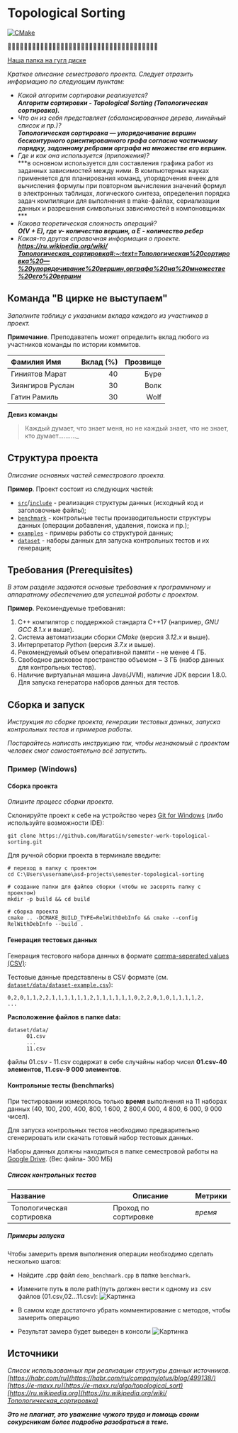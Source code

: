 # Topological Sorting
[![CMake](https://github.com/MaratGin/semester-work-topological-sorting/actions/workflows/cmake.yml/badge.svg)](https://github.com/MaratGin/semester-work-topological-sorting/actions/workflows/cmake.yml)



🐺🐺🐺🐺🐺🐺🐺🐺🐺🐺🐺🐺🐺🐺🐺🐺🐺🐺🐺🐺🐺🐺🐺🐺🐺🐺🐺🐺🐺🐺🐺🐺🐺🐺🐺🐺🐺

[Наша папка на гугл диске](https://drive.google.com/drive/folders/1sHAlPq_tZUuv0cQ1u_QsZKdvk7i4IR5r)


_Краткое описание семестрового проекта. Следует отразить информацию по следующим пунктам:_

- _Какой алгоритм сортировки реализуется?_
<br/>***Алгоритм сортировки - Topological Sorting (Топологическая сортировка).***
- _Что он из себя представляет (сбалансированное дерево, линейный список и пр.)?_
<br/>***Топологическая сортировка — упорядочивание вершин бесконтурного ориентированного графа согласно частичному порядку, заданному ребрами орграфа на множестве его вершин.***
- _Где и как она используется (приложения)?_
<br/>***в основном используется для составления графика работ из заданных зависимостей между ними. В компьютерных науках применяется для планирования команд, упорядочения ячеек для вычисления формулы при повторном вычислении значений формул в электронных таблицах, логического синтеза, определения порядка задач компиляции для выполнения в make-файлах, сериализации данных и разрешения символьных зависимостей в компоновщиках ***
- _Какова теоретическая сложность операций?_
<br/>***O(V + E), где v- количество вершин, а E - количество ребер***
- _Какая-то другая справочная информация о проекте._
***https://ru.wikipedia.org/wiki/Топологическая_сортировка#:~:text=Топологическая%20сортировка%20—%20упорядочивание%20вершин,орграфа%20на%20множестве%20его%20вершин***
## Команда "В цирке не выступаем"

_Заполните таблицу с указанием вклада каждого из участников в проект._

**Примечание**. Преподаватель может определить вклад любого из участников команды по истории коммитов.

| Фамилия Имя        | Вклад (%) | Прозвище              |
| :---               |   ---:    |  ---:                 |
| Гиниятов Марат     | 40        |  Бүре                 |
| Зиянгиров Руслан   | 30        |  Волк                 |
| Гатин Рамиль       | 30        |  Wolf                 |

**Девиз команды**
> Каждый думает, что знает меня, но не каждый знает, что не знает, кто думает.........._

## Структура проекта

_Описание основных частей семестрового проекта._

**Пример**. Проект состоит из следующих частей:

- [`src`](src)/[`include`](include) - реализация структуры данных (исходный код и заголовочные файлы);
- [`benchmark`](benchmark) - контрольные тесты производительности структуры данных (операции добавления, удаления,
  поиска и пр.);
- [`examples`](examples) - примеры работы со структурой данных;
- [`dataset`](dataset) - наборы данных для запуска контрольных тестов и их генерация;

## Требования (Prerequisites)

_В этом разделе задаются основые требования к программному и аппаратному обеспечению для успешной работы с проектом._

**Пример**. Рекомендуемые требования:

1. С++ компилятор c поддержкой стандарта C++17 (например, _GNU GCC 8.1.x_ и выше).
2. Система автоматизации сборки _CMake_ (версия _3.12.x_ и выше).
3. Интерпретатор _Python_ (версия _3.7.x_ и выше).
4. Рекомендуемый объем оперативной памяти - не менее 4 ГБ.
5. Свободное дисковое пространство объемом ~ 3 ГБ (набор данных для контрольных тестов).
6. Наличие виртуальная машина Java(JVM), наличие JDK версии 1.8.0. Для запуска генератора наборов данных для тестов.

## Сборка и запуск

_Инструкция по сборке проекта, генерации тестовых данных, запуска контрольных тестов и примеров работы._

_Постарайтесь написать инструкцию так, чтобы незнакомый с проектом человек смог самостоятельно всё запустить._

### Пример (Windows)

#### Сборка проекта

_Опишите процесс сборки проекта._

Склонируйте проект к себе на устройство через [Git for Windows](https://gitforwindows.org/) (либо используйте
возможности IDE):

```shell
git clone https://github.com/MaratGin/semester-work-topological-sorting.git
```

Для ручной сборки проекта в терминале введите:

```shell
# переход в папку с проектом
cd C:\Users\username\asd-projects\semester-topological-sorting

# создание папки для файлов сборки (чтобы не засорять папку с проектом) 
mkdir -p build && cd build 

# сборка проекта
cmake .. -DCMAKE_BUILD_TYPE=RelWithDebInfo && cmake --config RelWithDebInfo --build . 
```

#### Генерация тестовых данных

Генерация тестового набора данных в
формате [comma-seperated values (CSV)](https://en.wikipedia.org/wiki/Comma-separated_values):

Тестовые данные представлены в CSV формате (см.
[`dataset/data/dataset-example.csv`](dataset/data/dataset-example.csv)):

```csv
0,2,0,1,1,2,2,1,1,1,1,1,1,2,1,1,1,1,1,1,0,2,2,0,1,0,1,1,1,1,2,
...
```

**Расположение файлов в папке data:**

```shell
dataset/data/
      01.csv
      ...
      11.csv
```

файлы 01.csv - 11.csv содержат в себе случайны набор чисел **01.csv-40 элементов, 11.csv-9 000 элементов**. 

#### Контрольные тесты (benchmarks)

При тестировании измерялось только **время** выполнения на 11 наборах данных   (40, 100, 200, 400, 800, 1 600, 2 800,4 000, 4 800, 6 000, 9 000 чисел).


Для запуска контрольных тестов необходимо предварительно сгенерировать или скачать готовый набор тестовых данных.

Наборы данных должны находиться в папке семестровой работы на [Google Drive](https://drive.google.com/drive/folders/1sHAlPq_tZUuv0cQ1u_QsZKdvk7i4IR5r). (Вес файла-  300 МБ)

##### Список контрольных тестов

| Название                  | Описание                                | Метрики         |
| :---                      | ---                                     | :---            |
| Топологическая сортировка | Проход по сортировке                    | _время_         |

##### Примеры запуска

Чтобы замерить время выполнения операции необходимо сделать несколько шагов:
* Найдите .cpp файл `demo_benchmark.cpp` в папке `benchmark`.
* Измените путь в поле path(путь должен вести к одному из .csv файлов (01.csv,02...11.сsv):
![Картинка](https://i.gyazo.com/7fd10ea36f375bdfdbfbc8205ebf1ac2.png)  

* В самом коде достаточго убрать комментирование с методов, чтобы замерить операцию 

* Результат замера будет выведен в консоли
![Картинка](https://i.gyazo.com/d91e85032c4a2ccc019a95fa2b04cc23.png)

## Источники

_Список использованных при реализации структуры данных источников._
*[https://habr.com/ru](https://habr.com/ru/company/otus/blog/499138/)*
*[https://e-maxx.ru](https://e-maxx.ru/algo/topological_sort)*
*[https://ru.wikipedia.org](https://ru.wikipedia.org/wiki/Топологическая_сортировка)*

_**Это не плагиат, это уважение чужого труда и помощь своим сокурсникам более подробно разобраться в теме.**_
